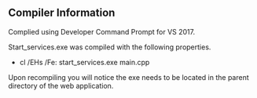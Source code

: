 ## Compiler Information
Complied using Developer Command Prompt for VS 2017.

Start_services.exe was compiled with the following properties.
 - cl /EHs /Fe: start_services.exe main.cpp

 Upon recompiling you will notice the exe needs to be located in the parent directory of the web application.
